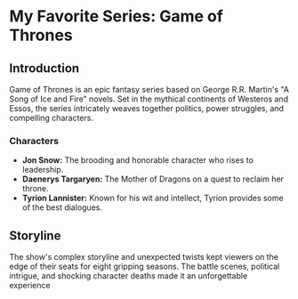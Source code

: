 # My Favorite Series: Game of Thrones

## Introduction
Game of Thrones is an epic fantasy series based on George R.R. Martin's "A Song of Ice and Fire" novels. Set in the mythical continents of Westeros and Essos, the series intricately weaves together politics, power struggles, and compelling characters.

### Characters
- **Jon Snow:** The brooding and honorable character who rises to leadership.
- **Daenerys Targaryen:** The Mother of Dragons on a quest to reclaim her throne.
- **Tyrion Lannister:** Known for his wit and intellect, Tyrion provides some of the best dialogues.

## Storyline
The show's complex storyline and unexpected twists kept viewers on the edge of their seats for eight gripping seasons. The battle scenes, political intrigue, and shocking character deaths made it an unforgettable experience
